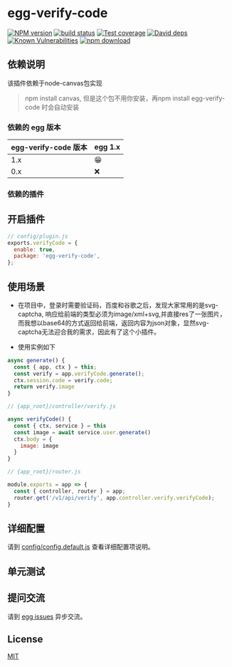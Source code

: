 # egg-verify-code

[![NPM version][npm-image]][npm-url]
[![build status][travis-image]][travis-url]
[![Test coverage][codecov-image]][codecov-url]
[![David deps][david-image]][david-url]
[![Known Vulnerabilities][snyk-image]][snyk-url]
[![npm download][download-image]][download-url]

[npm-image]: https://img.shields.io/npm/v/egg-verify-code.svg?style=flat-square
[npm-url]: https://npmjs.org/package/egg-verify-code
[travis-image]: https://img.shields.io/travis/eggjs/egg-verify-code.svg?style=flat-square
[travis-url]: https://travis-ci.org/eggjs/egg-verify-code
[codecov-image]: https://img.shields.io/codecov/c/github/eggjs/egg-verify-code.svg?style=flat-square
[codecov-url]: https://codecov.io/github/eggjs/egg-verify-code?branch=master
[david-image]: https://img.shields.io/david/eggjs/egg-verify-code.svg?style=flat-square
[david-url]: https://david-dm.org/eggjs/egg-verify-code
[snyk-image]: https://snyk.io/test/npm/egg-verify-code/badge.svg?style=flat-square
[snyk-url]: https://snyk.io/test/npm/egg-verify-code
[download-image]: https://img.shields.io/npm/dm/egg-verify-code.svg?style=flat-square
[download-url]: https://npmjs.org/package/egg-verify-code

<!--
Description here.
-->

## 依赖说明

该插件依赖于node-canvas包实现

> npm install canvas, 但是这个包不用你安装，再npm install egg-verify-code 时会自动安装

### 依赖的 egg 版本

egg-verify-code 版本 | egg 1.x
--- | ---
1.x | 😁
0.x | ❌

### 依赖的插件
<!--

如果有依赖其它插件，请在这里特别说明。如

- security
- multipart

-->

## 开启插件

```js
// config/plugin.js
exports.verifyCode = {
  enable: true,
  package: 'egg-verify-code',
};
```


## 使用场景

- 在项目中，登录时需要验证码，百度和谷歌之后，发现大家常用的是svg-captcha, 响应给前端的类型必须为image/xml+svg,并直接res了一张图片，而我想以base64的方式返回给前端，返回内容为json对象，显然svg-captcha无法迎合我的需求，因此有了这个小插件。

- 使用实例如下

```js
async generate() {
  const { app, ctx } = this;
  const verify = app.verifyCode.generate();
  ctx.session.code = verify.code;
  return verify.image
}
```

```js
// {app_root}/controller/verify.js

async verifyCode() {
  const { ctx, service } = this
  const image = await service.user.generate()
  ctx.body = {
    image: image
  }
}
```

```js
// {app_root}/router.js

module.exports = app => {
  const { controller, router } = app;
  router.get('/v1/api/verify', app.controller.verify.verifyCode);
}
```

## 详细配置

请到 [config/config.default.js](config/config.default.js) 查看详细配置项说明。

## 单元测试

<!-- 描述如何在单元测试中使用此插件，例如 schedule 如何触发。无则省略。-->

## 提问交流

请到 [egg issues](https://github.com/pc1995/egg-verify-code/issues) 异步交流。

## License

[MIT](LICENSE)
